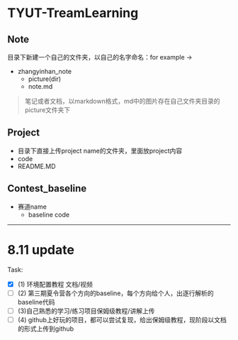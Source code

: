 # TYUT-TreamLearning

## Note
目录下新建一个自己的文件夹，以自己的名字命名：for example -> 
  - zhangyinhan_note
    - picture(dir)
    - note.md 
>笔记或者文档，以markdown格式，md中的图片存在自己文件夹目录的picture文件夹下

## Project
  - 目录下直接上传project name的文件夹，里面放project内容
  - code
  - README.MD

## Contest_baseline
 - 赛道name
    - baseline code 


---
# 8.11 update
Task:
- [X] (1) 环境配置教程 文档/视频
- [ ] (2) 第三期夏令营各个方向的baseline，每个方向给个人，出逐行解析的baseline代码
- [ ] (3)自己熟悉的学习/练习项目保姆级教程/讲解上传
- [ ] (4) github上好玩的项目，都可以尝试复现，给出保姆级教程，现阶段以文档的形式上传到github
